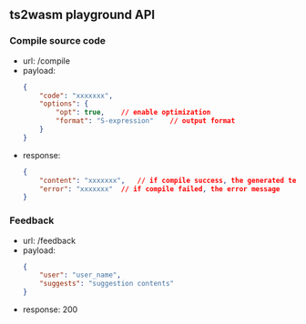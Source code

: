 ## ts2wasm playground API

### Compile source code
- url: /compile
- payload:
    ``` json
    {
        "code": "xxxxxxx",
        "options": {
            "opt": true,    // enable optimization
            "format": "S-expression"    // output format
        }
    }
    ```
- response:
    ``` json
    {
        "content": "xxxxxxx",   // if compile success, the generated text representation
        "error": "xxxxxxx"  // if compile failed, the error message
    }
    ```

### Feedback
- url: /feedback
- payload:
    ``` json
    {
        "user": "user_name",
        "suggests": "suggestion contents"
    }
    ```
- response: 200
